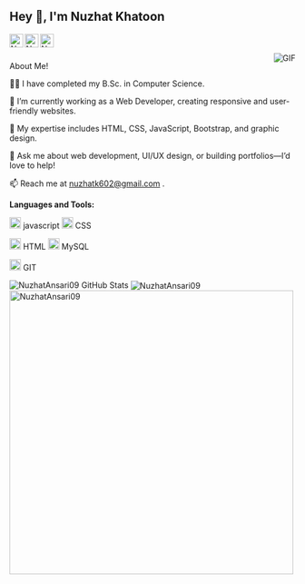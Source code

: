 <h2 title="hehehe"> Hey 👋, I'm Nuzhat Khatoon</h2>

<a href="#">
  <img align="left" alt="Nuzhats LinkedIn" width="24px" src="https://img.icons8.com/nolan/96/linkedin.png" />
</a>
<a href="https://www.instagram.com/nuzzi___09/" target='_blank'>
  <img align="left" alt="Nuzhats Instagram" width="24px" src="https://img.icons8.com/nolan/96/instagram-new.png" />
</a>
<a href="#">
  <img align="left" alt="Nuzhats Twitter" width="24px" src="https://img.icons8.com/nolan/96/twitter.png" />
</a>




<br />
<br />


 

  <img align="right" alt="GIF" src="https://media.giphy.com/media/LmNwrBhejkK9EFP504/giphy.gif" style="max-width:100%; height:auto;" />

About Me!

👩‍💻 I have completed my B.Sc. in Computer Science.

🌱 I’m currently working as a Web Developer, creating responsive and user-friendly websites.

🎨 My expertise includes HTML, CSS, JavaScript, Bootstrap, and graphic design.

💬 Ask me about web development, UI/UX design, or building portfolios—I’d love to help!

📫 Reach me at nuzhatk602@gmail.com
.


**Languages and Tools:**  


<code><img height="20" src="https://img.icons8.com/nolan/96/python.png"></code> javascript
<code><img height="20" src="https://img.icons8.com/nolan/96/ethereum.png"></code> CSS

<code><img height="20" src="https://img.icons8.com/nolan/96/c-plus-plus.png"></code> HTML
<code><img height="20" src="https://img.icons8.com/nolan/96/sql.png"></code> MySQL

<code><img height="20" src="https://img.icons8.com/nolan/96/git.png"></code> GIT

<img src="https://github-readme-stats.vercel.app/api?username=NuzhatAnsari09&show_icons=true&hide_border=true&count_private=true&theme=shades-of-purple&icon_color=fad000" alt="NuzhatAnsari09 GitHub Stats">
<img align="center" src="https://github-readme-streak-stats.herokuapp.com/?user=NuzhatAnsari09&count_private=true&theme=radical" alt="NuzhatAnsari09" />
<img align="center" width=500 src="https://github-readme-stats.vercel.app/api/top-langs/?username=NuzhatAnsari09&count_private=true&theme=radical" alt="NuzhatAnsari09" />
